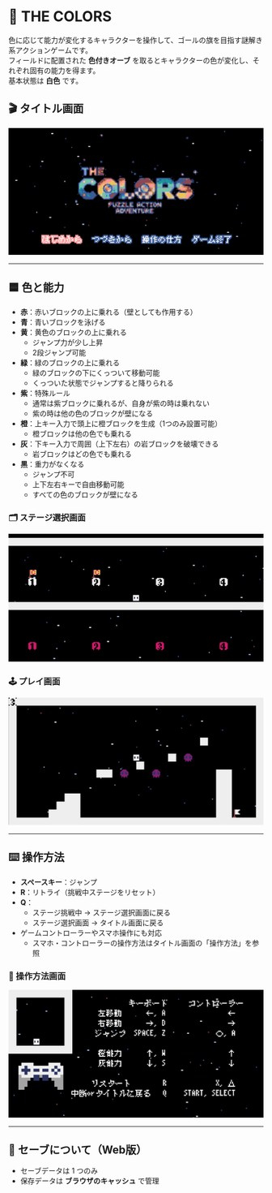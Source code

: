 # 🎨 THE COLORS

色に応じて能力が変化するキャラクターを操作して、ゴールの旗を目指す謎解き系アクションゲームです。  
フィールドに配置された **色付きオーブ** を取るとキャラクターの色が変化し、それぞれ固有の能力を得ます。  
基本状態は **白色** です。

## 🎬 タイトル画面
<img src="images/title.png" width="600">

---

## 🟦 色と能力

- **赤**：赤いブロックの上に乗れる（壁としても作用する）  
- **青**：青いブロックを泳げる  
- **黄**：黄色のブロックの上に乗れる  
  - ジャンプ力が少し上昇  
  - 2段ジャンプ可能  
- **緑**：緑のブロックの上に乗れる  
  - 緑のブロックの下にくっついて移動可能  
  - くっついた状態でジャンプすると降りられる  
- **紫**：特殊ルール  
  - 通常は紫ブロックに乗れるが、自身が紫の時は乗れない  
  - 紫の時は他の色のブロックが壁になる  
- **橙**：上キー入力で頭上に橙ブロックを生成（1つのみ設置可能）  
  - 橙ブロックは他の色でも乗れる  
- **灰**：下キー入力で周囲（上下左右）の岩ブロックを破壊できる  
  - 岩ブロックはどの色でも乗れる  
- **黒**：重力がなくなる  
  - ジャンプ不可  
  - 上下左右キーで自由移動可能  
  - すべての色のブロックが壁になる  

### 🗂 ステージ選択画面
<img src="images/stage_select.png" width="600">

### 🕹 プレイ画面
<img src="images/play.png" width="600">

---

## ⌨️ 操作方法

- **スペースキー**：ジャンプ  
- **R**：リトライ（挑戦中ステージをリセット）  
- **Q**：  
  - ステージ挑戦中 → ステージ選択画面に戻る  
  - ステージ選択画面 → タイトル画面に戻る  
- ゲームコントローラーやスマホ操作にも対応  
  - スマホ・コントローラーの操作方法はタイトル画面の「操作方法」を参照  

### 📖 操作方法画面
<img src="images/how_to_play.png" width="600">

---

## 💾 セーブについて（Web版）

- セーブデータは 1 つのみ  
- 保存データは **ブラウザのキャッシュ** で管理  
